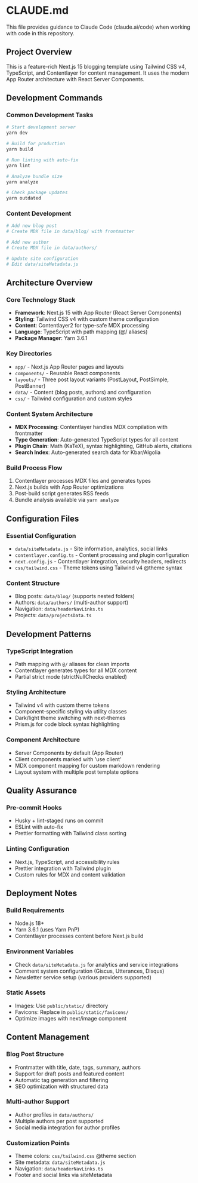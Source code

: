 # CLAUDE.md

This file provides guidance to Claude Code (claude.ai/code) when working with code in this repository.

## Project Overview

This is a feature-rich Next.js 15 blogging template using Tailwind CSS v4, TypeScript, and Contentlayer for content management. It uses the modern App Router architecture with React Server Components.

## Development Commands

### Common Development Tasks
```bash
# Start development server
yarn dev

# Build for production
yarn build

# Run linting with auto-fix
yarn lint

# Analyze bundle size
yarn analyze

# Check package updates
yarn outdated
```

### Content Development
```bash
# Add new blog post
# Create MDX file in data/blog/ with frontmatter

# Add new author
# Create MDX file in data/authors/

# Update site configuration
# Edit data/siteMetadata.js
```

## Architecture Overview

### Core Technology Stack
- **Framework**: Next.js 15 with App Router (React Server Components)
- **Styling**: Tailwind CSS v4 with custom theme configuration
- **Content**: Contentlayer2 for type-safe MDX processing
- **Language**: TypeScript with path mapping (@/ aliases)
- **Package Manager**: Yarn 3.6.1

### Key Directories
- `app/` - Next.js App Router pages and layouts
- `components/` - Reusable React components
- `layouts/` - Three post layout variants (PostLayout, PostSimple, PostBanner)
- `data/` - Content (blog posts, authors) and configuration
- `css/` - Tailwind configuration and custom styles

### Content System Architecture
- **MDX Processing**: Contentlayer handles MDX compilation with frontmatter
- **Type Generation**: Auto-generated TypeScript types for all content
- **Plugin Chain**: Math (KaTeX), syntax highlighting, GitHub alerts, citations
- **Search Index**: Auto-generated search data for Kbar/Algolia

### Build Process Flow
1. Contentlayer processes MDX files and generates types
2. Next.js builds with App Router optimizations
3. Post-build script generates RSS feeds
4. Bundle analysis available via `yarn analyze`

## Configuration Files

### Essential Configuration
- `data/siteMetadata.js` - Site information, analytics, social links
- `contentlayer.config.ts` - Content processing and plugin configuration
- `next.config.js` - Contentlayer integration, security headers, redirects
- `css/tailwind.css` - Theme tokens using Tailwind v4 @theme syntax

### Content Structure
- Blog posts: `data/blog/` (supports nested folders)
- Authors: `data/authors/` (multi-author support)
- Navigation: `data/headerNavLinks.ts`
- Projects: `data/projectsData.ts`

## Development Patterns

### TypeScript Integration
- Path mapping with `@/` aliases for clean imports
- Contentlayer generates types for all MDX content
- Partial strict mode (strictNullChecks enabled)

### Styling Architecture
- Tailwind v4 with custom theme tokens
- Component-specific styling via utility classes
- Dark/light theme switching with next-themes
- Prism.js for code block syntax highlighting

### Component Architecture
- Server Components by default (App Router)
- Client components marked with 'use client'
- MDX component mapping for custom markdown rendering
- Layout system with multiple post template options

## Quality Assurance

### Pre-commit Hooks
- Husky + lint-staged runs on commit
- ESLint with auto-fix
- Prettier formatting with Tailwind class sorting

### Linting Configuration
- Next.js, TypeScript, and accessibility rules
- Prettier integration with Tailwind plugin
- Custom rules for MDX and content validation

## Deployment Notes

### Build Requirements
- Node.js 18+ 
- Yarn 3.6.1 (uses Yarn PnP)
- Contentlayer processes content before Next.js build

### Environment Variables
- Check `data/siteMetadata.js` for analytics and service integrations
- Comment system configuration (Giscus, Utterances, Disqus)
- Newsletter service setup (various providers supported)

### Static Assets
- Images: Use `public/static/` directory
- Favicons: Replace in `public/static/favicons/`
- Optimize images with next/image component

## Content Management

### Blog Post Structure
- Frontmatter with title, date, tags, summary, authors
- Support for draft posts and featured content
- Automatic tag generation and filtering
- SEO optimization with structured data

### Multi-author Support
- Author profiles in `data/authors/`
- Multiple authors per post supported
- Social media integration for author profiles

### Customization Points
- Theme colors: `css/tailwind.css` @theme section
- Site metadata: `data/siteMetadata.js`
- Navigation: `data/headerNavLinks.ts`
- Footer and social links via siteMetadata